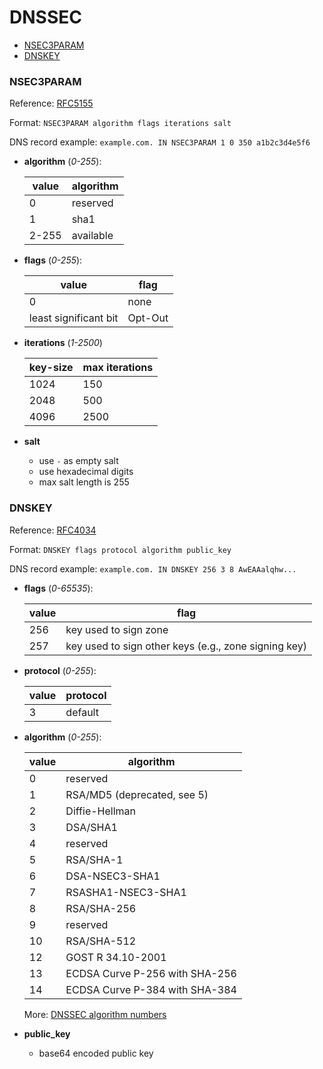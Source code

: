 # DNSSEC
- [NSEC3PARAM](#nsec3param)  
- [DNSKEY](#dnskey)  

### NSEC3PARAM
Reference: [RFC5155](https://tools.ietf.org/html/rfc5155)  

Format: `NSEC3PARAM algorithm flags iterations salt`  

DNS record example: `example.com. IN NSEC3PARAM 1 0 350 a1b2c3d4e5f6`  

* **algorithm** (_0-255_):  

  | value  | algorithm |
  | -------|-----------| 
  | 0      | reserved  | 
  | 1      | sha1      |
  | 2-255  | available |

* **flags** (_0-255_):  

  | value                 | flag    |
  | ----------------------|---------| 
  | 0                     | none    | 
  | least significant bit | Opt-Out |

* **iterations** (_1-2500_)  

  | key-size  | max iterations |
  | ----------|----------------| 
  | 1024      | 150            | 
  | 2048      | 500            |
  | 4096      | 2500           |

* **salt**  
  * use `-` as empty salt  
  * use hexadecimal digits  
  * max salt length is 255
  

### DNSKEY

Reference: [RFC4034](https://tools.ietf.org/rfc/rfc4034)  

Format: `DNSKEY flags protocol algorithm public_key`  

DNS record example: `example.com. IN DNSKEY 256 3 8 AwEAAalqhw...`  

* **flags** (_0-65535_):  

  | value  | flag                                                 |
  | -------|------------------------------------------------------| 
  | 256    | key used to sign zone                                |
  | 257    | key used to sign other keys (e.g., zone signing key) |

* **protocol** (_0-255_):  

  | value  | protocol |
  | -------|----------| 
  | 3      | default  |

* **algorithm** (_0-255_):  

  | value  | algorithm                      |
  | -------|--------------------------------|
  | 0      | reserved                       |
  | 1      | RSA/MD5 (deprecated, see 5)    |
  | 2      | Diffie-Hellman                 |
  | 3      | DSA/SHA1                       |
  | 4      | reserved                       |
  | 5      | RSA/SHA-1                      |
  | 6      | DSA-NSEC3-SHA1                 |
  | 7      | RSASHA1-NSEC3-SHA1             |
  | 8      | RSA/SHA-256                    |
  | 9      | reserved                       |
  | 10     | RSA/SHA-512                    |
  | 12     | GOST R 34.10-2001              |
  | 13     | ECDSA Curve P-256 with SHA-256 |
  | 14     | ECDSA Curve P-384 with SHA-384 |

  More: [DNSSEC algorithm numbers](http://www.iana.org/assignments/dns-sec-alg-numbers/dns-sec-alg-numbers.xhtml)

* **public_key**  
  * base64 encoded public key

